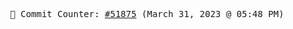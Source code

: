 <p align="center">
    <samp>
        📮 Commit Counter: <a href="https://github.com/Javascript-void0/Javascript-void0/commits/main">#51875</a> (March 31, 2023 @ 05:48 PM)
    </samp>
</p>
